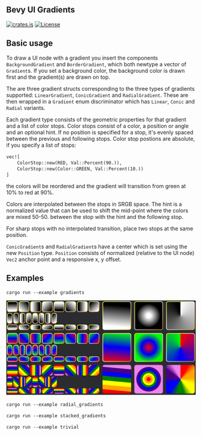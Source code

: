 ## Bevy UI Gradients

[![crates.is](https://img.shields.io/crates/v/bevy-ui-gradients)](https://crates.io/crates/bevy-ui-gradients)
[![License](https://img.shields.io/badge/license-MIT%2FApache-blue.svg)](https://github.com/ickshonpe/bevy-ui-gradients)


## Basic usage

To draw a UI node with a gradient you insert the components `BackgroundGradient` and `BorderGradient`, which both newtype a vector of `Gradient`s. If you set a background color, the background color is drawn first and the gradient(s) are drawn on top.

The are three gradient structs corresponding to the three types of gradients supported: `LinearGradient`, `ConicGradient` and `RadialGradient`. These are then wrapped in a `Gradient` enum discriminator which has `Linear`, `Conic` and `Radial` variants. 

Each gradient type consists of the geometric properties for that gradient and a list of color stops.
Color stops consist of a color, a position or angle and an optional hint.  If no position is specified for a stop, it's evenly spaced between the previous and following stops. Color stop postions are absolute, if you specify a list of stops:

```
vec![        
    ColorStop::new(RED, Val::Percent(90.)), 
    ColorStop::new(Color::GREEN, Val::Percent(10.))
]
```

the colors will be reordered and the gradient will transition from green at 10% to red at 90%. 

Colors are interpolated between the stops in SRGB space. The hint is a normalized value that can be used to shift the mid-point where the colors are mixed 50-50.  between the stop with the hint and the following stop.

For sharp stops with no interpolated transition, place two stops at the same position.

`ConicGradient`s and `RadialGradient`s have a center which is set using the new `Position` type. `Position` consists of normalized (relative to the UI node) `Vec2` anchor point and a responsive x, y offset.


## Examples


```
cargo run --example gradients
```

![gradients](example_screenshot.png)

```
cargo run --example radial_gradients
```

```
cargo run --example stacked_gradients
```

```
cargo run --example trivial
```
